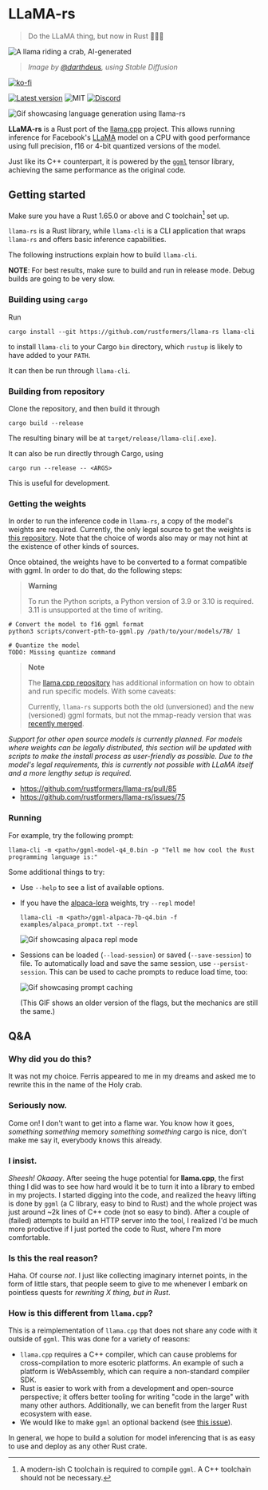 # LLaMA-rs

<!-- markdownlint-disable-file MD026 -->

> Do the LLaMA thing, but now in Rust 🦀🚀🦙

![A llama riding a crab, AI-generated](./doc/resources/logo2.png)

> _Image by [@darthdeus](https://github.com/darthdeus/), using Stable Diffusion_

[![ko-fi](https://ko-fi.com/img/githubbutton_sm.svg)](https://ko-fi.com/F1F8DNO5D)

[![Latest version](https://img.shields.io/crates/v/llama-rs.svg)](https://crates.io/crates/llama_rs)
![MIT](https://img.shields.io/badge/license-MIT-blue.svg)
[![Discord](https://img.shields.io/discord/1085885067601137734)](https://discord.gg/YB9WaXYAWU)

![Gif showcasing language generation using llama-rs](./doc/resources/llama_gif.gif)

**LLaMA-rs** is a Rust port of the
[llama.cpp](https://github.com/ggerganov/llama.cpp) project. This allows running
inference for Facebook's [LLaMA](https://github.com/facebookresearch/llama)
model on a CPU with good performance using full precision, f16 or 4-bit
quantized versions of the model.

Just like its C++ counterpart, it is powered by the
[`ggml`](https://github.com/ggerganov/ggml) tensor library, achieving the same
performance as the original code.

## Getting started

Make sure you have a Rust 1.65.0 or above and C toolchain[^1] set up.

`llama-rs` is a Rust library, while `llama-cli` is a CLI application that wraps
`llama-rs` and offers basic inference capabilities.

The following instructions explain how to build `llama-cli`.

**NOTE**: For best results, make sure to build and run in release mode.
Debug builds are going to be very slow.

### Building using `cargo`

Run

```shell
cargo install --git https://github.com/rustformers/llama-rs llama-cli
```

to install `llama-cli` to your Cargo `bin` directory, which `rustup` is likely to
have added to your `PATH`.

It can then be run through `llama-cli`.

### Building from repository

Clone the repository, and then build it through

```shell
cargo build --release
```

The resulting binary will be at `target/release/llama-cli[.exe]`.

It can also be run directly through Cargo, using

```shell
cargo run --release -- <ARGS>
```

This is useful for development.

### Getting the weights

In order to run the inference code in `llama-rs`, a copy of the model's weights
are required. Currently, the only legal source to get the weights is [this
repository](https://github.com/facebookresearch/llama/blob/main/README.md#llama).
Note that the choice of words also may or may not hint at the existence of other
kinds of sources.

Once obtained, the weights have to be converted to a format compatible with
ggml. In order to do that, do the following steps:

> **Warning** 
> 
> To run the Python scripts, a Python version of 3.9 or 3.10 is required. 3.11
> is unsupported at the time of writing.


``` shell
# Convert the model to f16 ggml format
python3 scripts/convert-pth-to-ggml.py /path/to/your/models/7B/ 1

# Quantize the model
TODO: Missing quantize command
```

> **Note**
> 
> The [llama.cpp repository](https://github.com/ggerganov/llama.cpp) has
> additional information on how to obtain and run specific models. With some
> caveats:
>
> Currently, `llama-rs` supports both the old (unversioned) and the new
> (versioned) ggml formats, but not the mmap-ready version that was [recently
> merged](https://github.com/ggerganov/llama.cpp/pull/613).


*Support for other open source models is currently planned. For models where
weights can be legally distributed, this section will be updated with scripts to
make the install process as user-friendly as possible. Due to the model's legal
requirements, this is currently not possible with LLaMA itself and a more
lengthy setup is required.*

- https://github.com/rustformers/llama-rs/pull/85
- https://github.com/rustformers/llama-rs/issues/75


### Running

For example, try the following prompt:

```shell
llama-cli -m <path>/ggml-model-q4_0.bin -p "Tell me how cool the Rust programming language is:"
```

Some additional things to try:

- Use `--help` to see a list of available options.
- If you have the [alpaca-lora](https://github.com/tloen/alpaca-lora) weights,
  try `--repl` mode!

  ```shell
  llama-cli -m <path>/ggml-alpaca-7b-q4.bin -f examples/alpaca_prompt.txt --repl
  ```

  ![Gif showcasing alpaca repl mode](./doc/resources/alpaca_repl_screencap.gif)

- Sessions can be loaded (`--load-session`) or saved (`--save-session`) to file. To automatically load
  and save the same session, use `--persist-session`. This can be used to cache prompts to reduce load
  time, too:

  ![Gif showcasing prompt caching](./doc/resources/prompt_caching_screencap.gif)

  (This GIF shows an older version of the flags, but the mechanics are still the same.)

[^1]:
    A modern-ish C toolchain is required to compile `ggml`. A C++ toolchain
    should not be necessary.

## Q&A

### Why did you do this?

It was not my choice. Ferris appeared to me in my dreams and asked me
to rewrite this in the name of the Holy crab.

### Seriously now.

Come on! I don't want to get into a flame war. You know how it goes,
_something something_ memory _something something_ cargo is nice, don't make
me say it, everybody knows this already.

### I insist.

_Sheesh! Okaaay_. After seeing the huge potential for **llama.cpp**,
the first thing I did was to see how hard would it be to turn it into a
library to embed in my projects. I started digging into the code, and realized
the heavy lifting is done by `ggml` (a C library, easy to bind to Rust) and
the whole project was just around ~2k lines of C++ code (not so easy to bind).
After a couple of (failed) attempts to build an HTTP server into the tool, I
realized I'd be much more productive if I just ported the code to Rust, where
I'm more comfortable.

### Is this the real reason?

Haha. Of course _not_. I just like collecting imaginary internet
points, in the form of little stars, that people seem to give to me whenever I
embark on pointless quests for _rewriting X thing, but in Rust_.

### How is this different from `llama.cpp`?

This is a reimplementation of `llama.cpp` that does not share any code with it
outside of `ggml`. This was done for a variety of reasons:

- `llama.cpp` requires a C++ compiler, which can cause problems for
  cross-compilation to more esoteric platforms. An example of such a platform
  is WebAssembly, which can require a non-standard compiler SDK.
- Rust is easier to work with from a development and open-source perspective;
  it offers better tooling for writing "code in the large" with many other
  authors. Additionally, we can benefit from the larger Rust ecosystem with
  ease.
- We would like to make `ggml` an optional backend
  (see [this issue](https://github.com/rustformers/llama-rs/issues/31)).

In general, we hope to build a solution for model inferencing that is as easy
to use and deploy as any other Rust crate.
